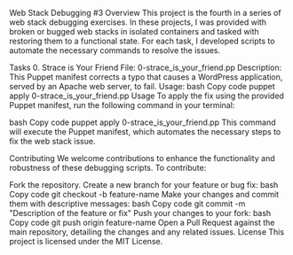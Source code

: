 Web Stack Debugging #3
Overview
This project is the fourth in a series of web stack debugging exercises. In these projects, I was provided with broken or bugged web stacks in isolated containers and tasked with restoring them to a functional state. For each task, I developed scripts to automate the necessary commands to resolve the issues.

Tasks
0. Strace is Your Friend
File: 0-strace_is_your_friend.pp
Description: This Puppet manifest corrects a typo that causes a WordPress application, served by an Apache web server, to fail.
Usage:
bash
Copy code
puppet apply 0-strace_is_your_friend.pp
Usage
To apply the fix using the provided Puppet manifest, run the following command in your terminal:

bash
Copy code
puppet apply 0-strace_is_your_friend.pp
This command will execute the Puppet manifest, which automates the necessary steps to fix the web stack issue.

Contributing
We welcome contributions to enhance the functionality and robustness of these debugging scripts. To contribute:

Fork the repository.
Create a new branch for your feature or bug fix:
bash
Copy code
git checkout -b feature-name
Make your changes and commit them with descriptive messages:
bash
Copy code
git commit -m "Description of the feature or fix"
Push your changes to your fork:
bash
Copy code
git push origin feature-name
Open a Pull Request against the main repository, detailing the changes and any related issues.
License
This project is licensed under the MIT License.
